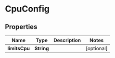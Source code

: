 

# CpuConfig


## Properties

Name | Type | Description | Notes
------------ | ------------- | ------------- | -------------
**limitsCpu** | **String** |  |  [optional]



